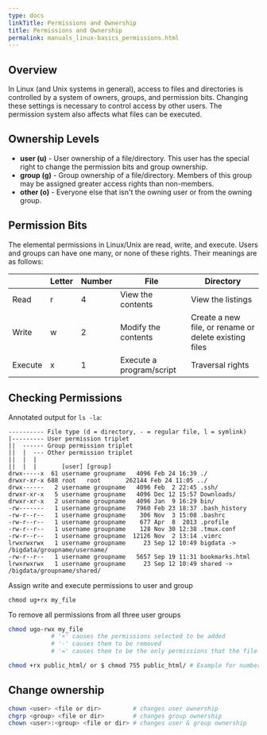```yaml
---
type: docs
linkTitle: Permissions and Ownership
title: Permissions and Ownership
permalink: manuals_linux-basics_permissions.html
---
```


## Overview

In Linux (and Unix systems in general), access to files and directories is
controlled by a system of owners, groups, and permission bits. Changing these
settings is necessary to control access by other users.
The permission system also affects what files can be executed.

## Ownership Levels

* **user (u)** - User ownership of a file/directory. This user has the special
right to change the permission bits and group ownership.
* **group (g)** - Group ownership of a file/directory. Members of this group may
be assigned greater access rights than non-members.
* **other (o)** - Everyone else that isn't the owning user or from the owning
group.

## Permission Bits

The elemental permissions in Linux/Unix are read, write, and execute. Users and
groups can have one many, or none of these rights. Their meanings are as follows:

|   | Letter | Number | File | Directory |
|---|---|---|---|---|
| Read | r | 4 | View the contents | View the listings |
| Write | w | 2 | Modify the contents | Create a new file, or rename or delete existing files |
| Execute | x | 1 | Execute a program/script | Traversal rights |

## Checking Permissions

Annotated output for `ls -la`:

```
---------- File type (d = directory, - = regular file, l = symlink)
|--------- User permission triplet
||  ------ Group permission triplet
||  |  --- Other permission triplet
||  |  |
||  |  |       [user] [group]
drwx-----x  61 username groupname   4096 Feb 24 16:39 ./
drwxr-xr-x 688 root   root       262144 Feb 24 11:05 ../
drwx------   2 username groupname   4096 Feb  2 22:45 .ssh/
drwxr-xr-x   5 username groupname   4096 Dec 12 15:57 Downloads/
drwxr-xr-x   2 username groupname   4096 Jan  9 16:29 bin/
-rw-------   1 username groupname   7960 Feb 23 18:37 .bash_history
-rw-r--r--   1 username groupname    306 Nov  3 15:08 .bashrc
-rw-r--r--   1 username groupname    677 Apr  8  2013 .profile
-rw-r--r--   1 username groupname    128 Nov 30 12:38 .tmux.conf
-rw-r--r--   1 username groupname  12126 Nov  2 13:14 .vimrc
lrwxrwxrwx   1 username groupname     23 Sep 12 10:49 bigdata -> /bigdata/groupname/username/
-rw-r--r--   1 username groupname   5657 Sep 19 11:31 bookmarks.html
lrwxrwxrwx   1 username groupname     23 Sep 12 10:49 shared -> /bigdata/groupname/shared/
```

Assign write and execute permissions to user and group

`chmod ug+rx my_file`

To remove all permissions from all three user groups

```bash
chmod ugo-rwx my_file
            # '+' causes the permissions selected to be added
            # '-' causes them to be removed
            # '=' causes them to be the only permissions that the file has.

chmod +rx public_html/ or $ chmod 755 public_html/ # Example for number system:
```

## Change ownership

```bash
chown <user> <file or dir>         # changes user ownership
chgrp <group> <file or dir>        # changes group ownership
chown <user>:<group> <file or dir> # changes user & group ownership
```
